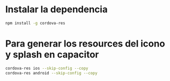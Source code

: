 # Instalar la dependencia

```bash
npm install -g cordova-res
```

# Para generar los resources del icono y splash en capacitor

```bash
cordova-res ios --skip-config --copy
cordova-res android --skip-config --copy
```
